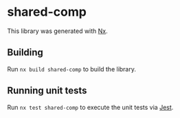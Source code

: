 # shared-comp

This library was generated with [Nx](https://nx.dev).

## Building

Run `nx build shared-comp` to build the library.

## Running unit tests

Run `nx test shared-comp` to execute the unit tests via [Jest](https://jestjs.io).
